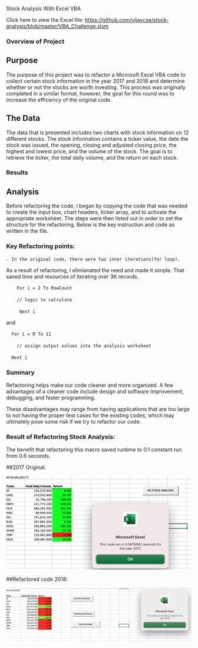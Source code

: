 Stock Analysis With Excel VBA

Click here to view the Excel file: https://github.com/vijaycse/stock-analysis/blob/master/VBA_Challenge.xlsm

### Overview of Project

## Purpose
The purpose of this project was to refactor a Microsoft Excel VBA code to collect certain stock information in the year 2017 and 2018 and determine whether or not the stocks are worth investing. This process was originally completed in a similar format, however, the goal for this round was to increase the efficiency of the original code.

## The Data

The data that is presented includes two charts with stock information on 12 different stocks. The stock information contains a ticker value, the date the stock was issued, the opening, closing and adjusted closing price, the highest and lowest price, and the volume of the stock. The goal is to retrieve the ticker, the total daily volume, and the return on each stock.

### Results

 ## Analysis

Before refactoring the code, I began by copying the code that was needed to create the input box, chart headers, ticker array, and to activate the appropriate worksheet. The steps were then listed out in order to set the structure for the refactoring. Below is the key instruction and code as written in the file.


### Key Refactoring points:

    - In the original code, there were two inner iterations(for loop).
As a result of refactoring, I elimianated the need and made it simple.
That saved time and resources of iterating over 3K records.

 
    
        For i = 2 To RowCount
        
        // logic to calculate
        
         Next i
  
   
   and
    
      For i = 0 To 11
      
        // assign output values into the analysis worksheet
        
      Next i
      

 
### Summary

Refactoring helps make our code cleaner and more organized. A few advantages of a cleaner code include design and software improvement, debugging, and faster programming.  

These disadvantages may range from having applications that are too large to not having the proper test cases for the existing codes, which may ultimately pose some risk if we try to refactor our code.

### Result of Refactoring Stock Analysis:

 The benefit that refactoring this macro saved runtime to 0.1 constant run from  0.6 seconds.

  ##2017 Original:
 
 ![2017 Original](https://github.com/vijaycse/stock-analysis/blob/master/resources/2017_original_run.png)
 


  ##Refactored code 2018:
 
 ![Refactored Code](https://github.com/vijaycse/stock-analysis/blob/master/resources/VBA_Challenge_2018.png)
